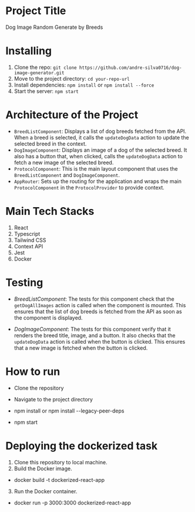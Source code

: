# Project Title

Dog Image Random Generate by Breeds

# Installing

1. Clone the repo: `git clone https://github.com/andre-silva0716/dog-image-generator.git`
2. Move to the project directory: `cd your-repo-url`
3. Install dependencies: `npm install` or `npm install --force`
4. Start the server: `npm start`

# Architecture of the Project

- `BreedListComponent`: Displays a list of dog breeds fetched from the API. When a breed is selected, it calls the `updateDogData` action to update the selected breed in the context.
- `DogImageComponent`: Displays an image of a dog of the selected breed. It also has a button that, when clicked, calls the `updateDogData` action to fetch a new image of the selected breed.
- `ProtocolComponent`: This is the main layout component that uses the `BreedListComponent` and `DogImageComponent`.
- `AppRouter`: Sets up the routing for the application and wraps the main `ProtocolComponent` in the `ProtocolProvider` to provide context.

# Main Tech Stacks

1. React
2. Typescript
3. Tailwind CSS
4. Context API
5. Jest
6. Docker

# Testing

- *BreedListComponent*: The tests for this component check that the `getDogAllImages` action is called when the component is mounted. This ensures that the list of dog breeds is fetched from the API as soon as the component is displayed.

- *DogImageComponent*: The tests for this component verify that it renders the breed title, image, and a button. It also checks that the `updateDogData` action is called when the button is clicked. This ensures that a new image is fetched when the button is clicked.

# How to run

- Clone the repository

- Navigate to the project directory

- npm install or npm install --legacy-peer-deps

- npm start

# Deploying the dockerized task

1. Clone this repository to local machine.
2. Build the Docker image.
 - docker build -t dockerized-react-app
3. Run the Docker container.
 - docker run -p 3000:3000 dockerized-react-app